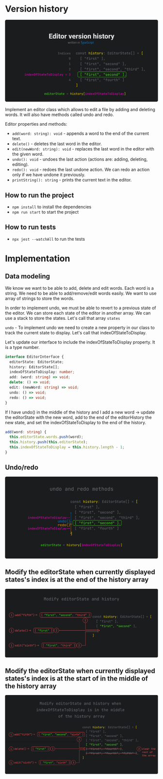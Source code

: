# Version history
![](/readme-assets/version-history.svg)

Implement an editor class which allows to edit a file by adding and deleting words. It will also have methods called undo and redo.

Editor properties and methods:
- `add(word: string): void` - appends a word to the end of the current text.
- `delete()` - deletes the last word in the editor.
- `edit(newWord: string): void` - replaces the last word in the editor with the given word.
- `undo(): void` - undoes the last action (actions are: adding, deleting, editing).
- `redo(): void` - redoes the last undone action. We can redo an action only if we have undone it previously.
- `printString(): string` - prints the current text in the editor.

## How to run the project
- `npm install` to install the dependencies
- `npm run start` to start the project

## How to run tests
- `npx jest --watchAll` to run the tests

# Implementation

## Data modeling

We know we want to be able to add, delete and edit words. Each word is a string. We need to be able to add/remove/edit words easily. We want to use array of strings to store the words. 

In order to implement undo, we must be able to revert to a previous state of the editor. We can store each state of the editor in another array. We can use a stack to store the states. Let's call that array `states `

`undo` - To implement undo we need to create a new property in our class to track the current state to display. Let's call that indexOfStateToDisplay.

Let's update our interface to include the indexOfStateToDisplay property. It is a type number.

```typescript
interface EditorInterface {
  editorState: EditorState;
  history: EditorState[];
  indexOfStateToDisplay: number;
  add: (word: string) => void;
  delete: () => void;
  edit: (newWord: string) => void;
  undo: () => void; 
  redo: () => void;
}
```

If I have undo() in the middle of the history and I add a new word -> update the editorState with the new word, add to the end of the editorHistory the new state, and set the indexOfStateToDisplay to the end of the history.

```typescript
add(word: string) {
  this.editorState.words.push(word);
  this.history.push(this.editorState);
  this.indexOfStateToDisplay = this.history.length - 1;
}
```



## Undo/redo
![](/readme-assets/undo-redo.svg)

## Modify the editorState when currently displayed states's index is at the end of the history array
![](/readme-assets/modify-the-end-of-history-array.svg)
## Modify the editorState when currently displayed states's index is at the start of in the middle of the history array
![](/readme-assets/modify-in-middle-of-history-array.svg)

